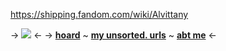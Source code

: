 https://shipping.fandom.com/wiki/Alvittany

-> ![](https://cdn.discordapp.com/attachments/852782813186490408/1149494107979399208/IMG_3489.gif) <-
-> [**hoard**](https://rentry.co/angelstruck) ~ [**my unsorted. urls**](https://rentry.co/unsortedurls) ~ [**abt me**](https://rentry.co/aboutsera) <-